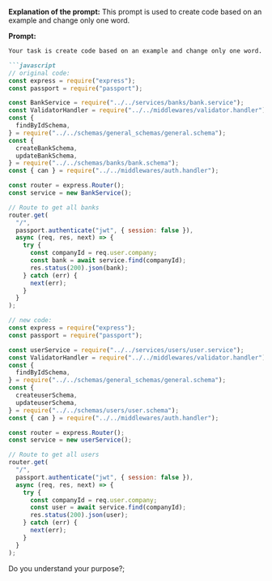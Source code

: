 **Explanation of the prompt:** This prompt is used to create code based on an example and change only one word.

**Prompt:**

```markdown
Your task is create code based on an example and change only one word. for example:

```javascript
// original code:
const express = require("express");
const passport = require("passport");

const BankService = require("../../services/banks/bank.service");
const ValidatorHandler = require("../../middlewares/validator.handler");
const {
  findByIdSchema,
} = require("../../schemas/general_schemas/general.schema");
const {
  createBankSchema,
  updateBankSchema,
} = require("../../schemas/banks/bank.schema");
const { can } = require("../../middlewares/auth.handler");

const router = express.Router();
const service = new BankService();

// Route to get all banks
router.get(
  "/",
  passport.authenticate("jwt", { session: false }),
  async (req, res, next) => {
    try {
      const companyId = req.user.company;
      const bank = await service.find(companyId);
      res.status(200).json(bank);
    } catch (err) {
      next(err);
    }
  }
);

// new code:
const express = require("express");
const passport = require("passport");

const userService = require("../../services/users/user.service");
const ValidatorHandler = require("../../middlewares/validator.handler");
const {
  findByIdSchema,
} = require("../../schemas/general_schemas/general.schema");
const {
  createuserSchema,
  updateuserSchema,
} = require("../../schemas/users/user.schema");
const { can } = require("../../middlewares/auth.handler");

const router = express.Router();
const service = new userService();

// Route to get all users
router.get(
  "/",
  passport.authenticate("jwt", { session: false }),
  async (req, res, next) => {
    try {
      const companyId = req.user.company;
      const user = await service.find(companyId);
      res.status(200).json(user);
    } catch (err) {
      next(err);
    }
  }
);
```

Do you understand your purpose?;

```
